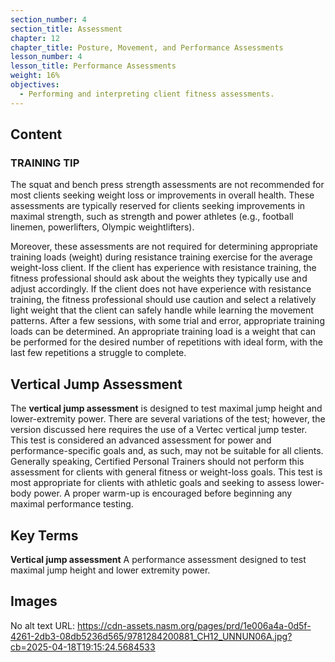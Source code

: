 ```yaml
---
section_number: 4
section_title: Assessment
chapter: 12
chapter_title: Posture, Movement, and Performance Assessments
lesson_number: 4
lesson_title: Performance Assessments
weight: 16%
objectives:
  - Performing and interpreting client fitness assessments.
---
```


## Content
### TRAINING TIP

The squat and bench press strength assessments are not recommended for most clients seeking weight loss or improvements in overall health. These assessments are typically reserved for clients seeking improvements in maximal strength, such as strength and power athletes (e.g., football linemen, powerlifters, Olympic weightlifters).

Moreover, these assessments are not required for determining appropriate training loads (weight) during resistance training exercise for the average weight-loss client. If the client has experience with resistance training, the fitness professional should ask about the weights they typically use and adjust accordingly. If the client does not have experience with resistance training, the fitness professional should use caution and select a relatively light weight that the client can safely handle while learning the movement patterns. After a few sessions, with some trial and error, appropriate training loads can be determined. An appropriate training load is a weight that can be performed for the desired number of repetitions with ideal form, with the last few repetitions a struggle to complete.

## Vertical Jump Assessment

The **vertical jump assessment** is designed to test maximal jump height and lower-extremity power. There are several variations of the test; however, the version discussed here requires the use of a Vertec vertical jump tester. This test is considered an advanced assessment for power and performance-specific goals and, as such, may not be suitable for all clients. Generally speaking, Certified Personal Trainers should not perform this assessment for clients with general fitness or weight-loss goals. This test is most appropriate for clients with athletic goals and seeking to assess lower-body power. A proper warm-up is encouraged before beginning any maximal performance testing.

## Key Terms

**Vertical jump assessment**
A performance assessment designed to test maximal jump height and lower extremity power.

## Images

No alt text
URL: https://cdn-assets.nasm.org/pages/prd/1e006a4a-0d5f-4261-2db3-08db5236d565/9781284200881_CH12_UNNUN06A.jpg?cb=2025-04-18T19:15:24.5684533